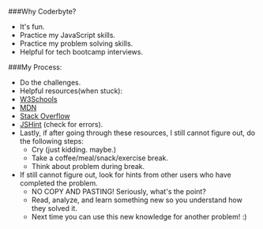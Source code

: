 ###Why Coderbyte?
 * It's fun.
 * Practice my JavaScript skills.
 * Practice my problem solving skills.
 * Helpful for tech bootcamp interviews.

###My Process:
  * Do the challenges.
  * Helpful resources(when stuck):    
   * [W3Schools](http://www.w3schools.com/js/)    
   * [MDN](https://developer.mozilla.org/en-US/docs/Web/JavaScript)
   * [Stack Overflow](http://stackoverflow.com/)
   * [JSHint](http://jshint.com/) (check for errors).
  * Lastly, if after going through these resources, I still cannot figure out, do the following steps:
    * Cry (just kidding. maybe.)
    * Take a coffee/meal/snack/exercise break.
    * Think about problem during break.
  * If still cannot figure out, look for hints from other users who have completed the problem.
    * NO COPY AND PASTING! Seriously, what's the point?
    * Read, analyze, and learn something new so you understand how they solved it.
    * Next time you can use this new knowledge for another problem! :)
  
